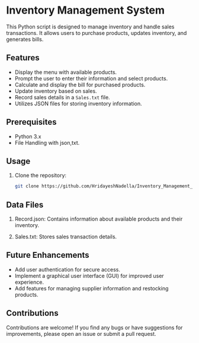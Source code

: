 # Inventory Management System

This Python script is designed to manage inventory and handle sales transactions. It allows users to purchase products, updates inventory, and generates bills.

## Features

- Display the menu with available products.
- Prompt the user to enter their information and select products.
- Calculate and display the bill for purchased products.
- Update inventory based on sales.
- Record sales details in a `Sales.txt` file.
- Utilizes JSON files for storing inventory information.

## Prerequisites

- Python 3.x
- File Handling with json,txt.

## Usage

1. Clone the repository:
   ```sh
   git clone https://github.com/HridayeshNadella/Inventory_Management_System_Json.git
## Data Files
1. Record.json: Contains information about available products and their inventory.

2. Sales.txt: Stores sales transaction details.

## Future Enhancements
- Add user authentication for secure access.
- Implement a graphical user interface (GUI) for improved user experience.
- Add features for managing supplier information and restocking products.
## Contributions
Contributions are welcome! If you find any bugs or have suggestions for improvements, please open an issue or submit a pull request.

